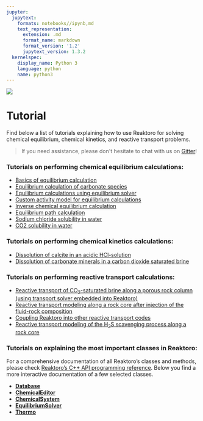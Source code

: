 ```yaml
---
jupyter:
  jupytext:
    formats: notebooks//ipynb,md
    text_representation:
      extension: .md
      format_name: markdown
      format_version: '1.2'
      jupytext_version: 1.3.2
  kernelspec:
    display_name: Python 3
    language: python
    name: python3
---
```


<div>
<a href="https://reaktoro.org"><img src="https://reaktoro.org/_images/reaktoro-header.svg"></a>
</div>


# Tutorial

Find below a list of tutorials explaining how to use Reaktoro for solving
chemical equilibrium, chemical kinetics, and reactive transport problems.

> If you need assistance, please don't hesitate to chat with us on
[Gitter](https://gitter.im/reaktoro/community)!

### Tutorials on performing chemical equilibrium calculations:

* [Basics of equilibrium calculation](eq.equilibrium-basics.ipynb)
* [Equilibrium calculation of carbonate species](eq.equilibrium-carbonates.ipynb)
* [Equilibrium calculations using equilibrium solver](eq.co2-brine-using-equilibrium-solver.ipynb)
* [Custom activity model for equilibrium calculations](eq.custom-activity-models.ipynb)
* [Inverse chemical equilibrium calculation](eq.inverse-equilibrium.ipynb)
* [Equilibrium path calculation](eq.equilibriumpath.ipynb)
* [Sodium chloride solubility in water](eq.eq.sodium-chloride-solubility-in-water.ipynb)
* [CO2 solubility in water](eq.co2-solubility-in-water.ipynb)

### Tutorials on performing chemical kinetics calculations:

* [Dissolution of calcite in an acidic HCl-solution](kin.calcite-hcl.ipynb)
* [Dissolution of carbonate minerals in a carbon dioxide saturated brine](kin.carbonates-co2.ipynb)

### Tutorials on performing reactive transport calculations:

* [Reactive transport of CO<sub>2</sub>-saturated brine along a porous rock column (using transport solver embedded
 into Reaktoro)](rt.calcite-brine.ipynb)
* [Reactive transport modeling along a rock core after injection of the fluid-rock composition](rt.calcite-dolomite.ipynb)
* [Coupling Reaktoro into other reactive transport codes](rt.coupling-reaktoro-to-transport.ipynb)
* [Reactive transport modeling of the H<sub>2</sub>S scavenging process along a rock core](rt.scavenging.ipynb)

### Tutorials on explaining the most important classes in Reaktoro:

For a comprehensive documentation of all Reaktoro’s classes and methods, please check [Reaktoro’s C++ API programming reference](https://reaktoro.org/cpp/index.html).
Below you find a more interactive documentation of a few selected classes.

* [**Database**](cl.database.ipynb)
* [**ChemicalEditor**](cl.chemical-editor.ipynb)
* [**ChemicalSystem**](cl.chemical-system.ipynb)
* [**EquilibriumSolver**](cl.equilibrium-solver.ipynb)
* [**Thermo**](cl.thermo.ipynb)
